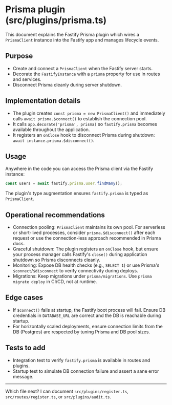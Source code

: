 # Prisma plugin (src/plugins/prisma.ts)

This document explains the Fastify Prisma plugin which wires a `PrismaClient` instance into the Fastify app and manages lifecycle events.

## Purpose

- Create and connect a `PrismaClient` when the Fastify server starts.
- Decorate the `FastifyInstance` with a `prisma` property for use in routes and services.
- Disconnect Prisma cleanly during server shutdown.

## Implementation details

- The plugin creates `const prisma = new PrismaClient()` and immediately calls `await prisma.$connect()` to establish the connection pool.
- It calls `app.decorate('prisma', prisma)` so `fastify.prisma` becomes available throughout the application.
- It registers an `onClose` hook to disconnect Prisma during shutdown: `await instance.prisma.$disconnect()`.

## Usage

Anywhere in the code you can access the Prisma client via the Fastify instance:

```ts
const users = await fastify.prisma.user.findMany();
```

The plugin's type augmentation ensures `fastify.prisma` is typed as `PrismaClient`.

## Operational recommendations

- Connection pooling: `PrismaClient` maintains its own pool. For serverless or short-lived processes, consider `prisma.$disconnect()` after each request or use the connection-less approach recommended in Prisma docs.
- Graceful shutdown: The plugin registers an `onClose` hook, but ensure your process manager calls Fastify's `close()` during application shutdown so Prisma disconnects cleanly.
- Monitoring: Expose DB health checks (e.g., `SELECT 1`) or use Prisma's `$connect`/`$disconnect` to verify connectivity during deploys.
- Migrations: Keep migrations under `prisma/migrations`. Use `prisma migrate deploy` in CI/CD, not at runtime.

## Edge cases

- If `$connect()` fails at startup, the Fastify boot process will fail. Ensure DB credentials in `DATABASE_URL` are correct and the DB is reachable during startup.
- For horizontally scaled deployments, ensure connection limits from the DB (Postgres) are respected by tuning Prisma and DB pool sizes.

## Tests to add

- Integration test to verify `fastify.prisma` is available in routes and plugins.
- Startup test to simulate DB connection failure and assert a sane error message.

---

Which file next? I can document `src/plugins/register.ts`, `src/routes/register.ts`, or `src/plugins/audit.ts`.
